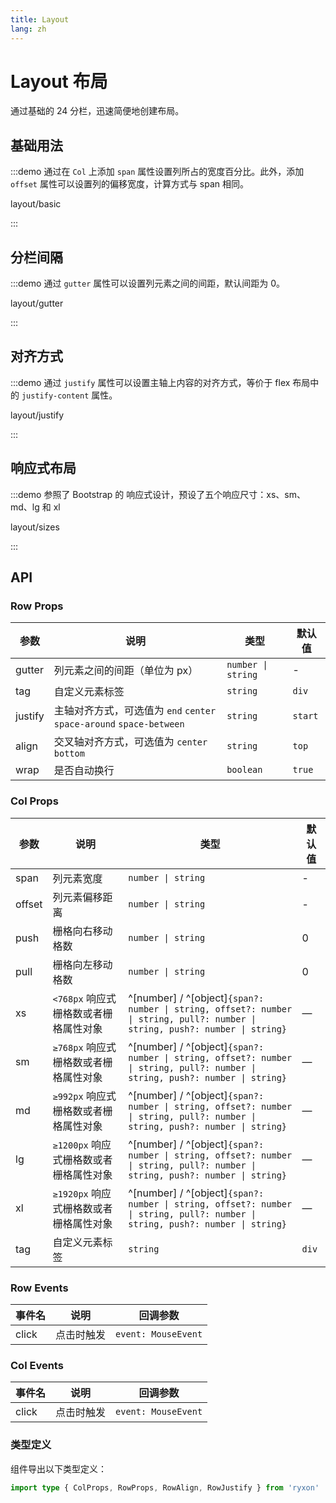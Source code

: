 ```yaml
---
title: Layout
lang: zh
---
```


# Layout 布局

通过基础的 24 分栏，迅速简便地创建布局。

## 基础用法

:::demo 通过在 `Col` 上添加 `span` 属性设置列所占的宽度百分比。此外，添加 `offset` 属性可以设置列的偏移宽度，计算方式与 span 相同。

layout/basic

:::

## 分栏间隔

:::demo 通过 `gutter` 属性可以设置列元素之间的间距，默认间距为 0。

layout/gutter

:::

## 对齐方式

:::demo 通过 `justify` 属性可以设置主轴上内容的对齐方式，等价于 flex 布局中的 `justify-content` 属性。

layout/justify

:::

## 响应式布局

:::demo 参照了 Bootstrap 的 响应式设计，预设了五个响应尺寸：xs、sm、md、lg 和 xl

layout/sizes

:::

## API

### Row Props

| 参数 | 说明 | 类型 | 默认值 |
| --- | --- | --- | --- |
| gutter | 列元素之间的间距（单位为 px） | `number \| string` | - |
| tag | 自定义元素标签 | `string` | `div` |
| justify | 主轴对齐方式，可选值为 `end` `center` `space-around` `space-between` | `string` | `start` |
| align | 交叉轴对齐方式，可选值为 `center` `bottom` | `string` | `top` |
| wrap | 是否自动换行 | `boolean` | `true` |

### Col Props

| 参数 | 说明 | 类型 | 默认值 |
| --- | --- | --- | --- |
| span | 列元素宽度 | `number \| string` | - |
| offset | 列元素偏移距离 | `number \| string` | - |
| push | 栅格向右移动格数 | `number \| string` | 0 |
| pull | 栅格向左移动格数 | `number \| string` | 0 |
| xs | `<768px` 响应式栅格数或者栅格属性对象 | ^[number] / ^[object]`{span?: number \| string, offset?: number \| string, pull?: number \| string, push?: number \| string}` | — |
| sm | `≥768px` 响应式栅格数或者栅格属性对象 | ^[number] / ^[object]`{span?: number \| string, offset?: number \| string, pull?: number \| string, push?: number \| string}` | — |
| md | `≥992px` 响应式栅格数或者栅格属性对象 | ^[number] / ^[object]`{span?: number \| string, offset?: number \| string, pull?: number \| string, push?: number \| string}` | — |
| lg | `≥1200px` 响应式栅格数或者栅格属性对象 | ^[number] / ^[object]`{span?: number \| string, offset?: number \| string, pull?: number \| string, push?: number \| string}` | — |
| xl | `≥1920px` 响应式栅格数或者栅格属性对象 | ^[number] / ^[object]`{span?: number \| string, offset?: number \| string, pull?: number \| string, push?: number \| string}` | — |
| tag | 自定义元素标签 | `string` | `div` |

### Row Events

| 事件名 | 说明       | 回调参数            |
| ------ | ---------- | ------------------- |
| click  | 点击时触发 | `event: MouseEvent` |

### Col Events

| 事件名 | 说明       | 回调参数            |
| ------ | ---------- | ------------------- |
| click  | 点击时触发 | `event: MouseEvent` |

### 类型定义

组件导出以下类型定义：

```ts
import type { ColProps, RowProps, RowAlign, RowJustify } from 'ryxon'
```
